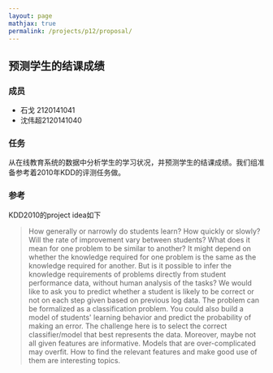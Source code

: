 ```yaml
---
layout: page
mathjax: true
permalink: /projects/p12/proposal/
---
```


## 预测学生的结课成绩

### 成员

- 石戈 2120141041  
- 沈伟超2120141040

### 任务  

从在线教育系统的数据中分析学生的学习状况，并预测学生的结课成绩。我们组准备参考着2010年KDD的评测任务做。

### 参考

KDD2010的project idea如下

> How generally or narrowly do students learn? How quickly or slowly? Will the rate of improvement vary between students? What does it mean for one problem to be similar to another? It might depend on whether the knowledge required for one problem is the same as the knowledge required for another. But is it possible to infer the knowledge requirements of problems directly from student performance data, without human analysis of the tasks? We would like to ask you to predict whether a student is likely to be correct or not on each step given based on previous log data. The problem can be formalized as a classification problem. You could also build a model of students' learning behavior and predict the probability of making an error. The challenge here is to select the correct classifier/model that best represents the data. Moreover, maybe not all given features are informative. Models that are over-complicated may overfit. How to find the relevant features and make good use of them are interesting topics.
